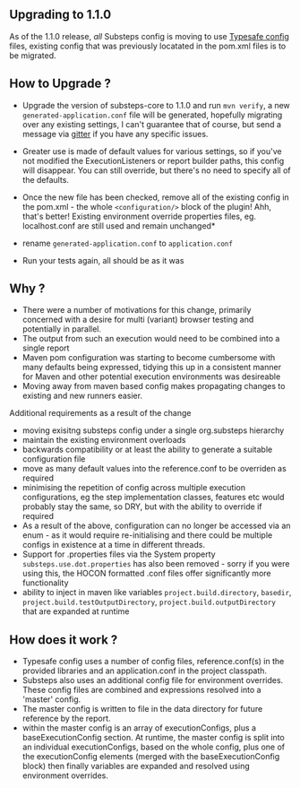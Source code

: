 Upgrading to 1.1.0
------------------

As of the 1.1.0 release, *all* Substeps config is moving to use  [Typesafe config](https://github.com/typesafehub/config) files, existing config that was previously locatated in the pom.xml files is to be migrated.

How to Upgrade ?
----------------
* Upgrade the version of substeps-core to 1.1.0 and run `mvn verify`, a new `generated-application.conf` file will be generated, hopefully migrating over any existing settings, I can't guarantee that of course, but send a message via [gitter](https://badges.gitter.im/Substeps/substeps-framework.svg) if you have any specific issues.

* Greater use is made of default values for various settings, so if you've not modified the ExecutionListeners or report builder paths, this config will disappear.  You can still override, but there's no need to specify all of the defaults.

* Once the new file has been checked, remove all of the existing config in the pom.xml - the whole `<configuration/>` block of the plugin!  Ahh, that's better!  Existing environment override properties files, eg. localhost.conf are still used and remain unchanged*

* rename `generated-application.conf` to `application.conf`

* Run your tests again, all should be as it was

Why ?
-----
- There were a number of motivations for this change, primarily concerned with a desire for multi (variant) browser testing and potentially in parallel.
- The output from such an execution would need to be combined into a single report
- Maven pom configuration was starting to become cumbersome with many defaults being expressed, tidying this up in a consistent manner for Maven and other potential execution environments was desireable
- Moving away from maven based config makes propagating changes to existing and new runners easier.

Additional requirements as a result of the change
- moving exisitng substeps config under a single org.substeps hierarchy
- maintain the existing environment overloads
- backwards compatibility or at least the ability to generate a suitable configuration file
- move as many default values into the reference.conf to be overriden as required
- minimising the repetition of config across multiple execution configurations, eg the step implementation classes, features etc would probably stay the same, so DRY, but with the ability to override if required
- As a result of the above, configuration can no longer be accessed via an enum - as it would require re-initialising and there could be multiple configs in existence at a time in different threads.
- Support for .properties files via the System property `substeps.use.dot.properties` has also been removed - sorry if you were using this, the HOCON formatted .conf files offer significantly more functionality
- ability to inject in maven like variables `project.build.directory`, `basedir`, `project.build.testOutputDirectory`, `project.build.outputDirectory` that are expanded at runtime


How does it work ?
------------------
- Typesafe config uses a number of config files, reference.conf(s) in the provided libraries and an application.conf in the project classpath.  
- Substeps also uses an additional config file for environment overrides.  These config files are combined and expressions resolved into a 'master' config.
- The master config is written to file in the data directory for future reference by the report.
- within the master config is an array of executionConfigs, plus a baseExecutionConfig section.  At runtime, the master config is split into an individual executionConfigs, based on the whole config, plus one of the executionConfig elements (merged with the baseExecutionConfig block) then finally variables are expanded and resolved using environment overrides.
